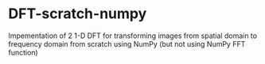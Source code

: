 # DFT-scratch-numpy
 Impementation of 2 1-D DFT for transforming images from spatial domain to frequency domain from scratch using NumPy (but not using NumPy FFT function)
